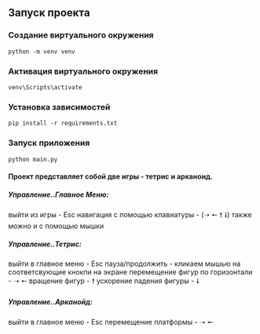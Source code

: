 ## Запуск проекта
### Создание виртуального окружения
```
python -m venv venv
```
### Активация виртуального окружения
```
venv\Scripts\activate
```
### Установка зависимостей
```
pip install -r requirements.txt
```
### Запуск приложения
```
python main.py
```

#### Проект представляет собой две игры - тетрис и арканоид.

##### Управление..Главное Меню:

выйти из игры - Esc
навигация с помощью клавиатуры - (➝ 🠔 🠕 🠗)
также можно и с помощью мышки

##### Управление..Тетрис:

выйти в главное меню - Esc
пауза/продолжить - кликаем мышью на соответсвующие кнокпи на экране
перемещение фигур по горизонтали - ➝ 🠔
вращение фигур - 🠕
ускорение падения фигуры - 🠗

##### Управление..Арканойд:

выйти в главное меню - Esc
перемещение платформы - ➝ 🠔
